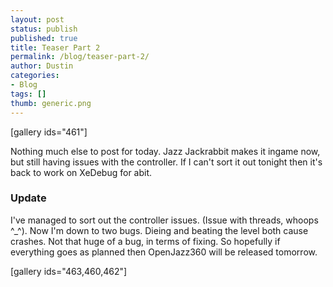 ```yaml
---
layout: post
status: publish
published: true
title: Teaser Part 2
permalink: /blog/teaser-part-2/
author: Dustin
categories:
- Blog
tags: []
thumb: generic.png
---
```

[gallery ids="461"]

Nothing much else to post for today. Jazz Jackrabbit makes it ingame now, but
still having issues with the controller. If I can't sort it out tonight then
it's back to work on XeDebug for abit.

### Update

I've managed to sort out the controller issues. (Issue with threads, whoops
^_^). Now I'm down to two bugs. Dieing and beating the level both cause crashes.
Not that huge of a bug, in terms of fixing. So hopefully if everything goes as
planned then OpenJazz360 will be released tomorrow.

[gallery ids="463,460,462"]
